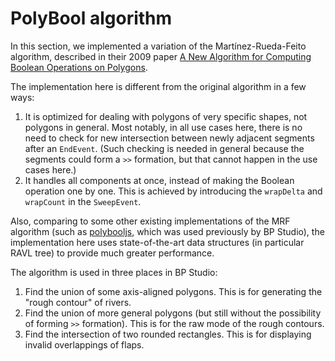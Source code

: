 
# PolyBool algorithm

In this section,
we implemented a variation of the Martínez-Rueda-Feito algorithm,
described in their 2009 paper
[A New Algorithm for Computing Boolean Operations on Polygons](https://github.com/mfogel/polygon-clipping/blob/main/paper.pdf).

The implementation here is different from the original algorithm in a few ways:
1. It is optimized for dealing with polygons of very specific shapes,
   not polygons in general. Most notably, in all use cases here,
   there is no need to check for new intersection between newly adjacent segments after an `EndEvent`.
   (Such checking is needed in general because the segments could form a `>>` formation,
   but that cannot happen in the use cases here.)
2. It handles all components at once, instead of making the Boolean operation one by one.
   This is achieved by introducing the `wrapDelta` and `wrapCount` in the `SweepEvent`.

Also, comparing to some other existing implementations of the MRF algorithm
(such as [polybooljs](https://github.com/velipso/polybooljs), which was used previously by BP Studio),
the implementation here uses state-of-the-art data structures
(in particular RAVL tree) to provide much greater performance.

The algorithm is used in three places in BP Studio:
1. Find the union of some axis-aligned polygons.
   This is for generating the "rough contour" of rivers.
2. Find the union of more general polygons (but still without the possibility of forming `>>` formation).
   This is for the raw mode of the rough contours.
3. Find the intersection of two rounded rectangles.
   This is for displaying invalid overlappings of flaps.
